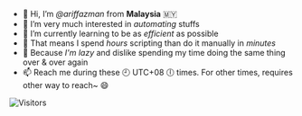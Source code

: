 - 👋 Hi, I’m _@ariffazman_ from **Malaysia** 🇲🇾
- 👀 I’m very much interested in _automating_ stuffs
- 🌱 I’m currently learning to be as _efficient_ as possible
- 🤖 That means I spend _hours_ scripting than do it manually in _minutes_
- 🦥 Because _I'm lazy_ and dislike spending my time doing the same thing over & over again
- 📫 Reach me during these 🕘 UTC+08 🕕 times. For other times, requires other way to reach~ 😄

![Visitors](https://api.visitorbadge.io/api/visitors?path=https%3A%2F%2Fgithub.com%2Fariffazman%2F&label=AUDIENCE&labelColor=%23f47373&countColor=%23dce775&style=flat-square)

<!---
ariffazman/ariffazman is a ✨ special ✨ repository because its `README.md` (this file) appears on your GitHub profile.
You can click the Preview link to take a look at your changes.
--->
